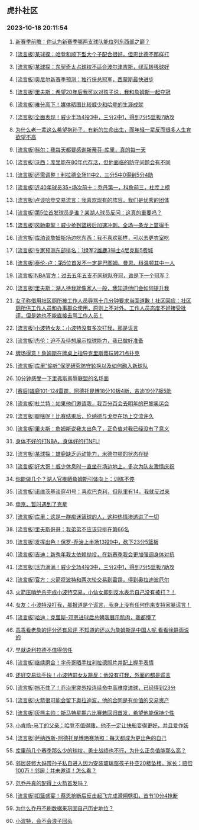 ## 虎扑社区 
### 2023-10-18 20:11:54

1. [新赛季前瞻：你认为新赛季哪两支球队能位列东西部之巅？](https://bbs.hupu.com/62528681.html)

2. [[流言板]某球探：哈登和顺下型大个子配合很好，但恩比德不那样打](https://bbs.hupu.com/62528689.html)

3. [[流言板]某球探：东契奇太占球权不适合波尔津吉斯，绿军转移球好](https://bbs.hupu.com/62528938.html)

4. [[流言板]奥尼尔新赛季预测：独行侠总冠军，西蒙斯最快进步](https://bbs.hupu.com/62525579.html)

5. [[流言板]里夫斯：希望20年后我可以对孩子说，我和詹姆斯一起夺冠](https://bbs.hupu.com/62526348.html)

6. [[流言板]难分高下！媒体晒图比较威少和哈登的生涯成就](https://bbs.hupu.com/62527790.html)

7. [[流言板]全面表现！威少半场4投3中，三分2中1，得到7分5篮板7助攻](https://bbs.hupu.com/62525441.html)

8. [为什么老一辈这么希望抱孙子，有新的生命出生，而年轻一辈反而很多人生育欲望不高](https://bbs.hupu.com/62524240.html)

9. [[流言板]科尔：我每天都要感谢斯蒂芬-库里，真的每一天](https://bbs.hupu.com/62524205.html)

10. [[流言板]沃西：库里能在80年代存活，但他面临的防守问题会有不同](https://bbs.hupu.com/62527433.html)

11. [[流言板]还需调整！利拉德全场11中2，三分5中0得到5分4助](https://bbs.hupu.com/62524158.html)

12. [[流言板]近40年球员35+场次前十：乔丹第一，科詹前三，杜库上榜](https://bbs.hupu.com/62527067.html)

13. [[流言板]卢谈哈登交易流言：我喜欢现有的阵容，我们是优秀的团体](https://bbs.hupu.com/62529234.html)

14. [[流言板]第5位首发球员是谁？某湖人球员反问：这真的重要吗？](https://bbs.hupu.com/62526550.html)

15. [[流言板]风驰电掣！威少抢到篮板后加速冲刺，全场一条龙上篮得手](https://bbs.hupu.com/62525193.html)

16. [[流言板]库珀谈詹姆斯场边吃东西：我不喜欢那样，可以去更衣室吃](https://bbs.hupu.com/62523233.html)

17. [[流言板]专家预测东部排名：1绿军2雄鹿3骑士4尼克斯5费城](https://bbs.hupu.com/62528358.html)

18. [[流言板]泰伦-卢：第5位首发不一定是巴图姆、曼恩、科温顿其中一人](https://bbs.hupu.com/62526415.html)

19. [[流言板]NBA官方：过去五年五支不同球队夺冠，谁是下一个冠军？](https://bbs.hupu.com/62523080.html)

20. [[流言板]里夫斯：湖人待我就像家人一般，我知道他们会如何提升我](https://bbs.hupu.com/62526467.html)

21. [女子称借用社区厕所被工作人员辱骂十几分钟要求当面道歉！社区回应：社区厕所供工作人员和办事群众使用，原则上不对外。工作人员态度不好接受批评，但是她也不能直接去骂工作人员！](https://bbs.hupu.com/62529009.html)

22. [[流言板]小波特女友：小波特没有多次打我，那是谎言](https://bbs.hupu.com/62522476.html)

23. [[流言板]杰伦：迫不及待想展示控球能力，我已做好准备](https://bbs.hupu.com/62525080.html)

24. [牌场得意！詹姆斯在牌桌上指导克里斯蒂玩转21点扑克](https://bbs.hupu.com/62529889.html)

25. [[流言板]库里“偷听”保罗研究防守轮换以及如何融入新球队](https://bbs.hupu.com/62528813.html)

26. [10分钟感受一下里弗斯羞辱联盟的名场面](https://bbs.hupu.com/62522921.html)

27. [[赛后]雄鹿101-124雷霆，阿德托昆博18分10板4断，吉迪19分7板5助](https://bbs.hupu.com/62524112.html)

28. [[流言板]杜兰特：如果他们邀请我，我百分百会去明年的巴黎奥运会](https://bbs.hupu.com/62521781.html)

29. [[流言板]聊啥呢！比赛结束后，伦纳德与戈登在场上交流许久](https://bbs.hupu.com/62526255.html)

30. [[流言板]里夫斯：詹姆斯说我太出色了，正负值对我已经没有了意义](https://bbs.hupu.com/62530022.html)

31. [身体不好的打NBA，身体好的打NFL!](https://bbs.hupu.com/62521907.html)

32. [[流言板]某球探：雄鹿缺乏运动能力，米德尔顿的状态存疑](https://bbs.hupu.com/62529376.html)

33. [[流言板]好大哥！威少休息时一直坐在场边地上，多次为队友激情庆祝](https://bbs.hupu.com/62526172.html)

34. [你能做几个？湖人官推晒詹姆斯引体向上：训练不停](https://bbs.hupu.com/62521891.html)

35. [[流言板]诺维茨基谈穿41号：喜欢巴克利，但队里有14，我就反过来](https://bbs.hupu.com/62528525.html)

36. [申京，暂时遇到了克星](https://bbs.hupu.com/62528705.html)

37. [[流言板]库里：这是一群痴迷篮球的人，这种热情渗透进了一切](https://bbs.hupu.com/62528667.html)

38. [[流言板]里夫斯哥哥：我弟弟不应该只排在第66名](https://bbs.hupu.com/62523467.html)

39. [[流言板]发挥出色！保罗-乔治上半场13投9中，砍下23分5篮板](https://bbs.hupu.com/62525418.html)

40. [[流言板]吉迪：新秀年我太依赖抛投，在新赛季我会更加强调身体对抗](https://bbs.hupu.com/62528537.html)

41. [[流言板]活力满满！威少全场4投3中，三分2中1，得到7分5篮板7助攻](https://bbs.hupu.com/62526269.html)

42. [[流言板]官方：火箭将波特和两次轮交易到雷霆，得到奥拉迪波厄尔](https://bbs.hupu.com/62522571.html)

43. [火箭压哨绝杀完成小波特交易，小仙女即刻反水表示自己没有被打？！](https://bbs.hupu.com/62526691.html)

44. [女友：小波特没打我，那报道是个谎言，我身上没有任何伤来支持家暴谎言！](https://bbs.hupu.com/62522857.html)

45. [[流言板]哈迪：克里斯-邓恩进球后总朝我展示肌肉，我都懵了](https://bbs.hupu.com/62529771.html)

46. [乖乖看老詹的评分还有风评 不知道的还以为詹姆斯是中国人呢  看看徐静雨说的](https://bbs.hupu.com/62529176.html)

47. [早就说利拉德不值得信任](https://bbs.hupu.com/62529719.html)

48. [[流言板]继续磨合！字母哥晒手拉利拉德照片并配上握手表情](https://bbs.hupu.com/62525404.html)

49. [还好交易动手快！小波特前女友跳反：他没有打我，外面的都是谎言](https://bbs.hupu.com/62522300.html)

50. [[流言板]挡不住了！乔治里突外投连续命中高难度进球，已经得到23分](https://bbs.hupu.com/62525369.html)

51. [[流言板]火箭很可能会留下奥拉迪波，他的合同是有价值的交易资产](https://bbs.hupu.com/62524661.html)

52. [[流言板]灰熊主帅：斯马特星期六比赛若回归首发，希望他能保持个性](https://bbs.hupu.com/62528898.html)

53. [小肯扬-马丁的父亲：哈登不值得赌，他不一定让快船变得更好，并且爱作妖](https://bbs.hupu.com/62528773.html)

54. [[流言板]萨纳西斯-阿德托昆博晒赛场照：每天都成为更出色的自己](https://bbs.hupu.com/62529957.html)

55. [库里前几个赛季那么少的球权，勇士战绩也不行，为什么正负值能那么高？](https://bbs.hupu.com/62529704.html)

56. [邻居装修大妈带孙子私自进入因为安装玻璃窗孩子扑空20楼坠楼。家长：赔偿100万！邻居：并未邀请！怎么看？](https://bbs.hupu.com/62529097.html)

57. [范乔丹真的配得上火箭首发吗？](https://bbs.hupu.com/62529760.html)

58. [[流言板]扣篮盛宴！蔡恩抢断后反击起飞完成滑翔劈扣，首节10分4抢断](https://bbs.hupu.com/62522049.html)

59. [为什么乔丹不刷数据来巩固自己历史地位？](https://bbs.hupu.com/62528943.html)

60. [小波特，会不会浪子回头](https://bbs.hupu.com/62529364.html)

